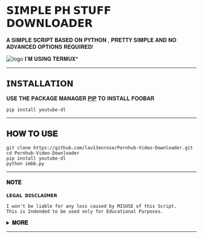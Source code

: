 # 𝗦𝗜𝗠𝗣𝗟𝗘 𝗣𝗛 𝗦𝗧𝗨𝗙𝗙 𝗗𝗢𝗪𝗡𝗟𝗢𝗔𝗗𝗘𝗥
𝐀 𝐒𝐈𝐌𝐏𝐋𝐄 𝐒𝐂𝐑𝐈𝐏𝐓 𝐁𝐀𝐒𝐄𝐃 𝐎𝐍 𝐏𝐘𝐓𝐇𝐎𝐍 , 𝐏𝐑𝐄𝐓𝐓𝐘 𝐒𝐈𝐌𝐏𝐋𝐄 𝐀𝐍𝐃 𝐍𝐎 𝐀𝐃𝐕𝐀𝐍𝐂𝐄𝐃 𝐎𝐏𝐓𝐈𝐎𝐍𝐒 𝐑𝐄𝐐𝐔𝐈𝐑𝐄𝐃!

![logo](https://telegra.ph/file/343c70a84c768f82116cd.jpg)
𝐈'𝐌 𝐔𝐒𝐈𝐍𝐆 𝐓𝐄𝐑𝐌𝐔𝐗*

---

## 𝗜𝗡𝗦𝗧𝗔𝗟𝗟𝗔𝗧𝗜𝗢𝗡

𝐔𝐒𝐄 𝐓𝐇𝐄 𝐏𝐀𝐂𝐊𝐀𝐆𝐄 𝐌𝐀𝐍𝐀𝐆𝐄𝐑 [𝐏𝐈𝐏](https://pip.pypa.io/en/stable/) 𝐓𝐎 𝐈𝐍𝐒𝐓𝐀𝐋𝐋 𝐅𝐎𝐎𝐁𝐀𝐑

```
pip install youtube-dl
```
---

## 𝐇𝐎𝐖 𝐓𝐎 𝐔𝐒𝐄

```
git clone https://github.com/lav13enrose/Pornhub-Video-Downloader.git
cd Pornhub-Video-Downloader
pip install youtube-dl 
python imbb.py
```
---

#### 𝐍𝐎𝐓𝐄
```
𝗟𝗘𝗚𝗔𝗟 𝗗𝗜𝗦𝗖𝗟𝗔𝗜𝗠𝗘𝗥

I won't be liable for any loss caused by MISUSE of this Script.
This is Indended to be used only for Educational Purposes.

```
<details>
  <summary><b>𝐌𝐎𝐑𝐄</b></summary>
<br/>
𝗜'𝗠 𝗨𝗦𝗜𝗡𝗚 𝗧𝗘𝗥𝗠𝗨𝗫 𝗛𝗘𝗥𝗘 𝗦𝗢 𝗜𝗠 𝗚𝗢𝗡𝗡𝗔 𝗚𝗜𝗩𝗘 𝗬𝗢𝗨 𝗦𝗢𝗠𝗘 𝗦𝗢𝗨𝗥𝗖𝗘𝗦 𝗧𝗢 𝗟𝗘𝗔𝗥𝗡  𝗧𝗘𝗥𝗠𝗨𝗫:
 
* [𝗟𝗲𝗮𝗿𝗻 𝗧𝗲𝗿𝗺𝘂𝘅](https://play.google.com/store/apps/details?id=com.ican.dotech.terminalcommandprompt)
* [𝗧𝗲𝗿𝗺𝘂𝘅 𝗕𝗮𝘀𝗶𝗰𝘀](https://youtu.be/3I1LmWhY9Ig)

</details>

---
